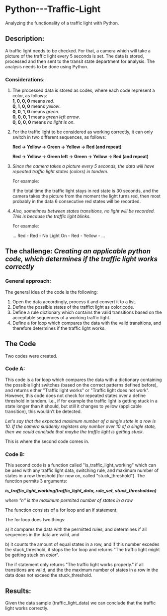 # Python---Traffic-Light
Analyzing the functionality of a traffic light with Python. 

## Description:
A traffic light needs to be checked. 
For that, a camera which will take a picture of the traffic light every 5 seconds is set.
The data is stored, processed and then sent to the transit state department for analysis. 
The analysis needs to be done using Python.

### Considerations:
1) The processed data is stored as codes, where each code represent a color, as follows:  
**1, 0, 0, 0** means *red*.  
**0, 1, 0, 0** means *yellow*.  
**0, 0, 1, 0** means *green*.  
**0, 0, 0, 1** means *green left arrow*.  
**0, 0, 0, 0** means *no light is on*.

2) For the traffic light to be considered as working correctly, it can only switch in two different sequences, as follows:

   **Red -> Yellow -> Green -> Yellow -> Red (and repeat)**

   **Red -> Yellow -> Green left -> Green -> Yellow -> Red (and repeat)**

4) *Since the camera takes a picture every 5 seconds, the data will have repeated traffic light states (colors) in tandem.*

   For example:

   If the total time the traffic light stays in red state is 30 seconds, and the camera takes the picture from the moment the light turns red, then most probably in the data 6 consecutive red states will be recorded.

6) *Also, sometimes between states transitions, no light will be recorded. This is because the traffic light blinks.*

   For example:

   ... Red - Red - No Light On - Red - Yellow - ...

## The challenge: *Creating an applicable python code, which determines if the traffic light works correctly*
### General approach:
The general idea of the code is the following:
  1) Open the data accordingly, process it and convert it to a list.
  2) Define the possible states of the traffict light as color:code.
  3) Define a rule dictionary which contains the valid transitions based on the acceptable sequences of a working traffic light.
  4) Define a for loop which compares the data with the valid transitions, and therefore determines if the traffic light works.  

## The Code
Two codes were created.

### Code A:
This code is a for loop which compares the data with a dictionary containing the possible light switches (based on the correct patterns defined before), and returns either "Traffic light works" or "Traffic light does not work". 
However, this code does not check for repeated states over a define threshold in tandem. I.e., if for example the traffic light is getting stuck in a state longer than it should, but still it changes to yellow (applicable transition), this wouldn't be detected. 

*Let's say that the expected maximum number of a single state in a row is 10.
If the camera suddenly registers any number over 10 of a single state, then we could conclude that maybe the traffic light is getting stuck.*

This is where the second code comes in.

### Code B:
This second code is a function called "is_traffic_light_working" which can be used with any traffic light data, switching rule, and maximum number of states in a row threshold (for now on, called "stuck_threshold").
The function permits 3 arguments:
    
  ***is_traffic_light_working(traffic_light_data, rule_set, stuck_threshold=n)***
    
  *where "n" is the maximum permited number of states in a row*

The function consists of a for loop and an if statement.

The for loop does two things:

a) it compares the data with the permitted rules, and determines if all sequences in the data are valid, and

b) it counts the amount of equal states in a row, and if this number excedes the stuck_threshold, it stops the for loop and returns "The traffic light might be getting stuck on *color*". 

The if statement only returns "The traffic light works properly." if all transitions are valid, and the the maximum number of states in a row in the data does not exceed the stuck_threshold.

## Results:
Given the data sample (traffic_light_data)  we can conclude that the traffic light works correctly. 
